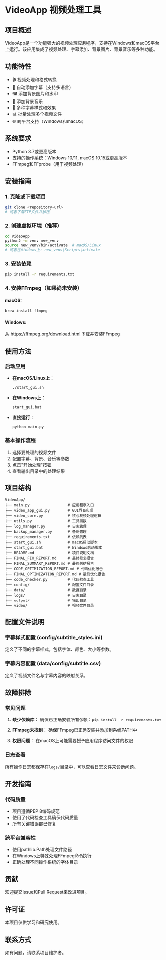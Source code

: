 # VideoApp 视频处理工具

## 项目概述
VideoApp是一个功能强大的视频处理应用程序，支持在Windows和macOS平台上运行。该应用集成了视频处理、字幕添加、背景图片、背景音乐等多种功能。

## 功能特性
- 🎬 视频处理和格式转换
- 📝 自动添加字幕（支持多语言）
- 🖼️ 添加背景图片和水印
- 🎵 添加背景音乐
- 🎨 多种字幕样式和效果
- 📊 批量处理多个视频文件
- 🌐 跨平台支持（Windows和macOS）

## 系统要求
- Python 3.7或更高版本
- 支持的操作系统：Windows 10/11, macOS 10.15或更高版本
- FFmpeg和FFprobe（用于视频处理）

## 安装指南

### 1. 克隆或下载项目
```bash
git clone <repository-url>
# 或者下载ZIP文件并解压
```

### 2. 创建虚拟环境（推荐）
```bash
cd VideoApp
python3 -m venv new_venv
source new_venv/bin/activate  # macOS/Linux
# 或者在Windows上: new_venv\Scripts\activate
```

### 3. 安装依赖
```bash
pip install -r requirements.txt
```

### 4. 安装FFmpeg（如果尚未安装）
#### macOS:
```bash
brew install ffmpeg
```

#### Windows:
从 https://ffmpeg.org/download.html 下载并安装FFmpeg

## 使用方法

### 启动应用
- **在macOS/Linux上**：
  ```bash
  ./start_gui.sh
  ```
  
- **在Windows上**：
  ```cmd
  start_gui.bat
  ```

- **直接运行**：
  ```bash
  python main.py
  ```

### 基本操作流程
1. 选择要处理的视频文件
2. 配置字幕、背景、音乐等参数
3. 点击"开始处理"按钮
4. 查看输出目录中的处理结果

## 项目结构
```
VideoApp/
├── main.py                 # 应用程序入口
├── video_app_gui.py        # GUI界面实现
├── video_core.py           # 核心视频处理逻辑
├── utils.py                # 工具函数
├── log_manager.py          # 日志管理
├── backup_manager.py       # 备份管理
├── requirements.txt        # 依赖列表
├── start_gui.sh            # macOS启动脚本
├── start_gui.bat           # Windows启动脚本
├── README.md               # 项目说明文档
├── FINAL_FIX_REPORT.md     # 最终修复报告
├── FINAL_SUMMARY_REPORT.md # 最终总结报告
├── CODE_OPTIMIZATION_REPORT.md # 代码优化报告
├── FINAL_OPTIMIZATION_REPORT.md # 最终优化报告
├── code_checker.py         # 代码检查工具
├── config/                 # 配置文件目录
├── data/                   # 数据目录
├── logs/                   # 日志目录
├── output/                 # 输出目录
└── video/                  # 视频文件目录
```

## 配置文件说明

### 字幕样式配置 (config/subtitle_styles.ini)
定义了不同的字幕样式，包括字体、颜色、大小等参数。

### 字幕内容配置 (data/config/subtitle.csv)
定义了视频文件名与字幕内容的映射关系。

## 故障排除

### 常见问题
1. **缺少依赖库**：
   确保已正确安装所有依赖：`pip install -r requirements.txt`

2. **FFmpeg未找到**：
   确保FFmpeg已正确安装并添加到系统PATH中

3. **权限问题**：
   在macOS上可能需要授予应用程序访问文件的权限

### 日志查看
所有操作日志都保存在`logs/`目录中，可以查看日志文件来诊断问题。

## 开发指南

### 代码质量
- 项目遵循PEP 8编码规范
- 使用了代码检查工具确保代码质量
- 所有关键错误都已修复

### 跨平台兼容性
- 使用pathlib.Path处理文件路径
- 在Windows上特殊处理FFmpeg命令执行
- 正确处理不同操作系统的字体目录

## 贡献
欢迎提交Issue和Pull Request来改进项目。

## 许可证
本项目仅供学习和研究使用。

## 联系方式
如有问题，请联系项目维护者。